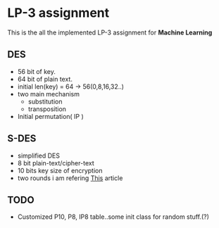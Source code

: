 # LP-3 assignment

This is the all the implemented LP-3 assignment for <b>Machine Learning</b>


DES
---
* 56 bit of key.
* 64 bit of plain text.
* initial len(key) = 64 -> 56(0,8,16,32..)
* two main mechanism
	* substitution
	* transposition
* Initial permutation( IP )

 
## S-DES
* simplified DES
* 8 bit plain-text/cipher-text
* 10 bits key size of encryption
* two rounds
i am refering <a href = "https://www.c-sharpcorner.com/article/s-des-or-simplified-data-encryption-standard/">This</a> article

TODO
----
* Customized P10, P8, IP8 table..some init class for random stuff.(?)
	
